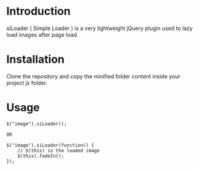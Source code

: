 # Introduction
siLoader ( Simple Loader ) is a very lightweight jQuery plugin used to lazy load images after page load.

# Installation
Clone the repository and copy the minified folder content inside your project js folder.

# Usage
```
$("image").siLoader();

OR

$("image").siLoader(function() {
    // $(this) is the loaded image
    $(this).fadeIn();
});
```
